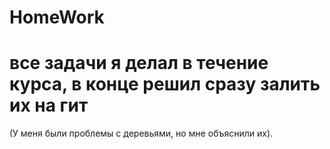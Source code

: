 # HomeWork
# все задачи я делал в течение курса, в конце решил сразу залить их на гит
(У меня были проблемы с деревьями, но мне объяснили их).
